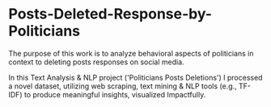 # Posts-Deleted-Response-by-Politicians
The purpose of this work is to analyze behavioral aspects of politicians in context to deleting posts responses on social media.

In this Text Analysis & NLP project ('Politicians Posts Deletions') I processed a novel dataset, utilizing web scraping, text mining & NLP tools (e.g., TF-IDF) to produce meaningful insights, visualized Impactfully.
